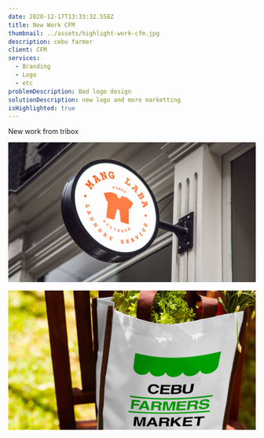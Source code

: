 ```yaml
---
date: 2020-12-17T13:33:32.558Z
title: New Work CFM
thumbnail: ../assets/highlight-work-cfm.jpg
description: cebu farmer
client: CFM
services:
  - Branding
  - Logo
  - etc
problemDescription: Bad logo design
solutionDescription: new logo and more marketting
isHighlighted: true
---
```

New work from tribox

![manglaba](../assets/highlight-work-manglaba.jpg "mangalba")

![cfm](../assets/highlight-work-cfm.jpg "cfm")